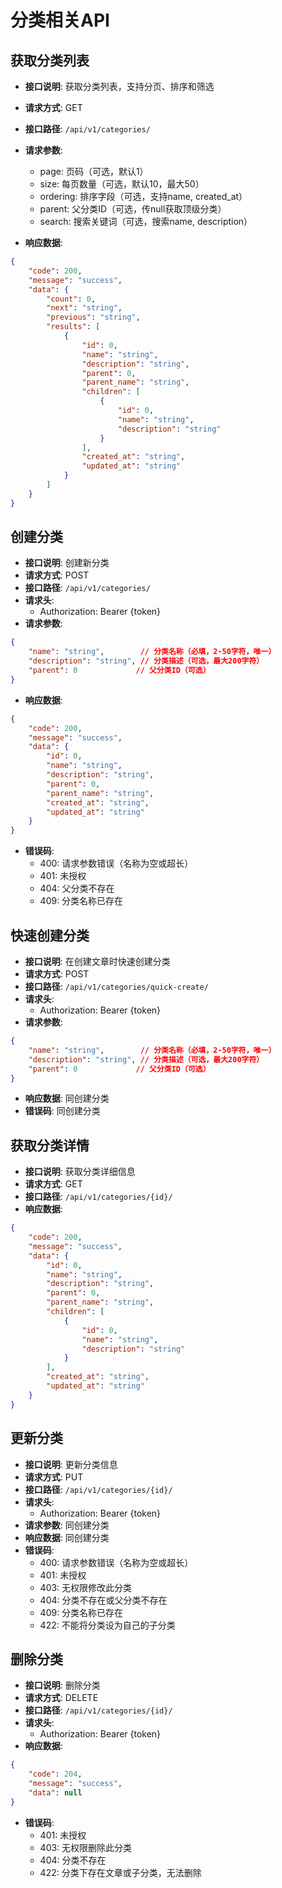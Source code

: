 # 分类相关API

## 获取分类列表
- **接口说明**: 获取分类列表，支持分页、排序和筛选
- **请求方式**: GET
- **接口路径**: `/api/v1/categories/`
- **请求参数**:
  - page: 页码（可选，默认1）
  - size: 每页数量（可选，默认10，最大50）
  - ordering: 排序字段（可选，支持name, created_at）
  - parent: 父分类ID（可选，传null获取顶级分类）
  - search: 搜索关键词（可选，搜索name, description）

- **响应数据**:
```json
{
    "code": 200,
    "message": "success",
    "data": {
        "count": 0,
        "next": "string",
        "previous": "string",
        "results": [
            {
                "id": 0,
                "name": "string",
                "description": "string",
                "parent": 0,
                "parent_name": "string",
                "children": [
                    {
                        "id": 0,
                        "name": "string",
                        "description": "string"
                    }
                ],
                "created_at": "string",
                "updated_at": "string"
            }
        ]
    }
}
```

## 创建分类
- **接口说明**: 创建新分类
- **请求方式**: POST
- **接口路径**: `/api/v1/categories/`
- **请求头**:
  - Authorization: Bearer {token}
- **请求参数**:
```json
{
    "name": "string",        // 分类名称（必填，2-50字符，唯一）
    "description": "string", // 分类描述（可选，最大200字符）
    "parent": 0             // 父分类ID（可选）
}
```
- **响应数据**:
```json
{
    "code": 200,
    "message": "success",
    "data": {
        "id": 0,
        "name": "string",
        "description": "string",
        "parent": 0,
        "parent_name": "string",
        "created_at": "string",
        "updated_at": "string"
    }
}
```
- **错误码**:
  - 400: 请求参数错误（名称为空或超长）
  - 401: 未授权
  - 404: 父分类不存在
  - 409: 分类名称已存在

## 快速创建分类
- **接口说明**: 在创建文章时快速创建分类
- **请求方式**: POST
- **接口路径**: `/api/v1/categories/quick-create/`
- **请求头**:
  - Authorization: Bearer {token}
- **请求参数**:
```json
{
    "name": "string",        // 分类名称（必填，2-50字符，唯一）
    "description": "string", // 分类描述（可选，最大200字符）
    "parent": 0             // 父分类ID（可选）
}
```
- **响应数据**: 同创建分类
- **错误码**: 同创建分类

## 获取分类详情
- **接口说明**: 获取分类详细信息
- **请求方式**: GET
- **接口路径**: `/api/v1/categories/{id}/`
- **响应数据**:
```json
{
    "code": 200,
    "message": "success",
    "data": {
        "id": 0,
        "name": "string",
        "description": "string",
        "parent": 0,
        "parent_name": "string",
        "children": [
            {
                "id": 0,
                "name": "string",
                "description": "string"
            }
        ],
        "created_at": "string",
        "updated_at": "string"
    }
}
```

## 更新分类
- **接口说明**: 更新分类信息
- **请求方式**: PUT
- **接口路径**: `/api/v1/categories/{id}/`
- **请求头**:
  - Authorization: Bearer {token}
- **请求参数**: 同创建分类
- **响应数据**: 同创建分类
- **错误码**:
  - 400: 请求参数错误（名称为空或超长）
  - 401: 未授权
  - 403: 无权限修改此分类
  - 404: 分类不存在或父分类不存在
  - 409: 分类名称已存在
  - 422: 不能将分类设为自己的子分类

## 删除分类
- **接口说明**: 删除分类
- **请求方式**: DELETE
- **接口路径**: `/api/v1/categories/{id}/`
- **请求头**:
  - Authorization: Bearer {token}
- **响应数据**:
```json
{
    "code": 204,
    "message": "success",
    "data": null
}
```
- **错误码**:
  - 401: 未授权
  - 403: 无权限删除此分类
  - 404: 分类不存在
  - 422: 分类下存在文章或子分类，无法删除 